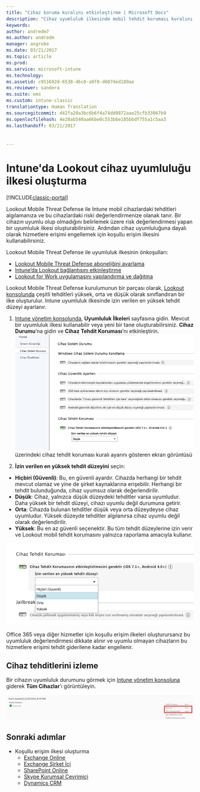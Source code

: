 ```yaml
---
title: "Cihaz koruma kuralını etkinleştirme | Microsoft Docs"
description: "Cihaz uyumluluk ilkesinde mobil tehdit koruması kuralını etkinleştirin."
keywords: 
author: andredm7
ms.author: andredm
manager: angrobe
ms.date: 03/21/2017
ms.topic: article
ms.prod: 
ms.service: microsoft-intune
ms.technology: 
ms.assetid: c951692d-6538-46c0-a9f0-d607ded189ae
ms.reviewer: sandera
ms.suite: ems
ms.custom: intune-classic
translationtype: Human Translation
ms.sourcegitcommit: d42fa20a3bc6b6f4a74dd0872aae25cfb33067b9
ms.openlocfilehash: 4e20ab540aa66be0c553b6e185bbdf755a1c5aa3
ms.lasthandoff: 03/21/2017


---
```


# <a name="create-lookout-device-compliance-policy-in-intune"></a>Intune'da Lookout cihaz uyumluluğu ilkesi oluşturma

[!INCLUDE[classic-portal](../includes/classic-portal.md)]

Lookout Mobile Threat Defense ile Intune mobil cihazlardaki tehditleri algılamanıza ve bu cihazlardaki riski değerlendirmenize olanak tanır. Bir cihazın uyumlu olup olmadığını belirlemek üzere risk değerlendirmesi yapan bir uyumluluk ilkesi oluşturabilirsiniz. Ardından cihaz uyumluluğuna dayalı olarak hizmetlere erişimi engellemek için koşullu erişim ilkesini kullanabilirsiniz.

Lookout Mobile Threat Defense ile uyumluluk ilkesinin önkoşulları:

- [Lookout Mobile Threat Defense aboneliğini ayarlama](set-up-your-subscription-with-lookout-mtp.md)
- [Intune’da Lookout bağlantısını etkinleştirme](enable-lookout-mtp-connection-in-intune.md)
- [Lookout for Work uygulamasını yapılandırma ve dağıtma](configure-and-deploy-lookout-for-work-apps.md)

Lookout Mobile Threat Defense kurulumunun bir parçası olarak, [Lookout konsolunda](https://aad.lookout.com) çeşitli tehditleri yüksek, orta ve düşük olarak sınıflandıran bir ilke oluşturulur. Intune uyumluluk ilkesinde izin verilen en yüksek tehdit düzeyi ayarlanır.

1. [Intune yönetim konsolunda](https://manage.microsoft.com), **Uyumluluk İlkeleri** sayfasına gidin. Mevcut bir uyumluluk ilkesi kullanabilir veya yeni bir tane oluşturabilirsiniz. **Cihaz Durumu**’na gidin ve **Cihaz Tehdit Koruması**’nı etkinleştirin.
  ![](../media/mtp/mtp-compliance-policy-rule.png) üzerindeki cihaz tehdit koruması kuralı ayarını gösteren ekran görüntüsü

2. **İzin verilen en yüksek tehdit düzeyini** seçin:
  * **Hiçbiri (Güvenli)**: Bu, en güvenli ayardır.  Cihazda herhangi bir tehdit mevcut olamaz ve yine de şirket kaynaklarına erişebilir.  Herhangi bir tehdit bulunduğunda, cihaz uyumsuz olarak değerlendirilir.  
  * **Düşük**: Cihaz, yalnızca düşük düzeydeki tehditler varsa uyumludur. Daha yüksek bir tehdit düzeyi, cihazı uyumlu değil durumuna getirir.
  * **Orta**: Cihazda bulunan tehditler düşük veya orta düzeydeyse cihaz uyumludur. Yüksek düzeyde tehditler algılanırsa cihaz uyumlu değil olarak değerlendirilir.
  * **Yüksek**: Bu en az güvenli seçenektir. Bu tüm tehdit düzeylerine izin verir ve Lookout mobil tehdit korumasını yalnızca raporlama amacıyla kullanır.

![cihaz tehdit koruması kuralı ayarına yönelik tehdit düzeyi seçeneğini gösteren ekran görüntüsü](../media/mtp/mtp-compliance-policy-setting.png)

Office 365 veya diğer hizmetler için koşullu erişim ilkeleri oluşturursanız bu uyumluluk değerlendirmesi dikkate alınır ve uyumlu olmayan cihazların bu hizmetlere erişimi tehdit giderilene kadar engellenir.

## <a name="monitor-device-threats"></a>Cihaz tehditlerini izleme
Bir cihazın uyumluluk durumunu görmek için [Intune yönetim konsoluna](https://manage.microsoft.com) giderek **Tüm Cihazlar**’ı görüntüleyin.

![Intune yönetici konsolundaki cihazlar sayfasında bir cihazın uyumluluk durumunu gösteren ekran görüntüsü](../media/mtp/mtp-device-status-intune-console.png)

## <a name="next-steps"></a>Sonraki adımlar
* Koşullu erişim ilkesi oluşturma
  * [Exchange Online](restrict-access-to-exchange-online-with-microsoft-intune.md)
  * [Exchange Şirket İçi](restrict-access-to-exchange-onpremises-with-microsoft-intune.md)
  * [SharePoint Online](restrict-access-to-sharepoint-online-with-microsoft-intune.md)
  * [Skype Kurumsal Çevrimiçi](restrict-access-to-skype-for-business-online-with-microsoft-intune.md)
  * [Dynamics CRM](restrict-access-to-dynamics-crm-online-with-microsoft-intune.md)

